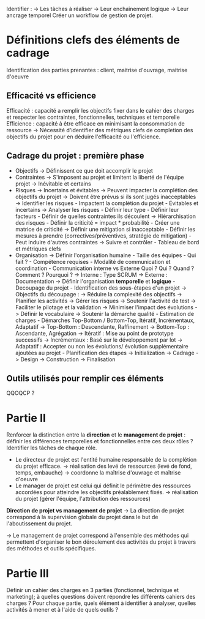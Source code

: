 Identifier :
-> Les tâches à réaliser
-> Leur enchaînement logique
-> Leur ancrage temporel
Créer un workflow de gestion de projet.

# Définitions clefs des éléments de cadrage
Identification des parties prenantes : client, maitrise d'ouvrage, maitrise d'oeuvre
## Efficacité vs efficience
Efficacité : capacité a remplir les objectifs fixer dans le cahier des charges et respecter les contraintes, fonctionnelles, techniques et temporelle
Efficience : capacité  à être efficace en minimisant la consommation de ressource
-> Nécessité d'identifier des métriques clefs de completion des objectifs du projet pour en déduire l'efficacité ou l'efficience.

## Cadrage du projet : première phase
- Objectifs
	-> Définissent ce que doit accomplir le projet
- Contraintes
	-> S'imposent au projet et limitent la liberté de l'équipe projet
	-> Inévitable et certains
- Risques
	-> Incertains et évitables
	-> Peuvent impacter la complétion des objectifs du projet 
	-> Doivent être prévus si ils sont jugés inacceptables
		-> Identifier les risques
			- Impactent la complétion du projet
			- Évitables et incertains
		-> Analyser les risques
			- Définir leur type
			- Définir leur facteurs
			- Définir de quelles contraintes ils découlent
		-> Hiérarchisation des risques
			- Définir la criticité = impact * probabilité
			- Créer une matrice de criticité
		-> Définir une mitigation si inacceptable
			- Définir les mesures à prendre (correctives/préventives, stratégie de mitigation)
			- Peut induire d'autres contraintes
		-> Suivre et contrôler
			- Tableau de bord et métriques clefs
- Organisation
	-> Définir l'organisation humaine
		- Taille des équipes - Qui fait ? 
		- Compétence requises
		- Modalité de communication et coordination - Communication interne vs Externe  Quoi ? Qui ? Quand ? Comment ? Pourquoi ? 
		-> Interne : Type SCRUM
		-> Externe : Documentation
	-> Définir l'organisation **temporelle** et **logique**
		- Decoupage du projet - Identification des sous-étapes d'un projet
		-> Objectifs du découpage : 
			-> Réduire la complexité des objectifs
			-> Planifier les activités
			-> Gérer les risques
			-> Soutenir l'activité de test
			-> Faciliter le pilotage et la validation
			-> Minimiser l'impact des évolutions
			-> Définir le vocabulaire
			-> Soutenir la démarche qualité
		- Estimation de charges - Démarches Top-Bottom / Bottom-Top, Itératif, Incrémentaux, Adaptatif
			-> Top-Bottom : Descendante, Raffinement
			-> Bottom-Top : Ascendante, Agrégation
			-> Itératif : Mise au point de prototype successifs
			-> Incrémentaux : Basé sur le développement par lot
			-> Adaptatif : Accepter ou non les évolutions/ évolution supplémentaire ajoutées au projet
		- Planification des étapes 
			-> Initialization
			-> Cadrage 
			-> Design
			-> Construction
			-> Finalisation

## Outils utilisés pour remplir ces éléments
QQOQCP ?



# Partie II
Renforcer la distinction entre la **direction** et le **management de projet** : définir les différences temporelles et fonctionnelles entre ces deux rôles ? Identifier les tâches de chaque rôle.
- Le directeur de projet est l'entité humaine responsable de la complétion du projet efficace.
-> réalisation des levé de ressources (levé de fond, temps, embauche)
-> coordonne la maîtrise d'ouvrage et maîtrise d'oeuvre
- Le manager de projet est celui qui définit le périmètre des ressources accordées pour atteindre les objectifs préalablement fixés.
-> réalisation du projet (gérer l'équipe, l'attribution des ressources)

**Direction de projet vs management de projet**
-> La direction de projet correspond à la supervision globale du projet dans le but de l'aboutissement du projet.

-> Le management de projet correspond à l'ensemble des méthodes qui permettent d'organiser le bon déroulement des activités du projet à travers des méthodes et outils spécifiques.
# Partie III
Définir un cahier des charges en 3 parties (fonctionnel, technique et marketing); à quelles questions doivent répondre les différents cahiers des charges ? Pour chaque partie, quels élément à identifier à analyser, quelles activités à mener et à l'aide de quels outils ?
